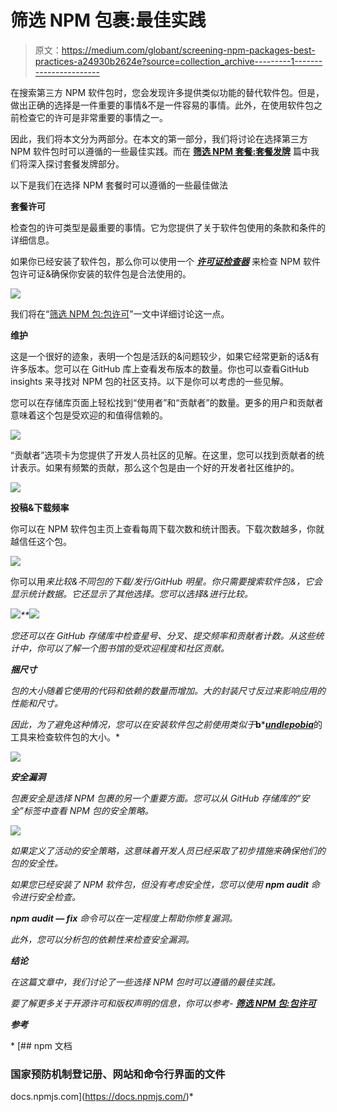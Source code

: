 # 筛选 NPM 包裹:最佳实践

> 原文：<https://medium.com/globant/screening-npm-packages-best-practices-a24930b2624e?source=collection_archive---------1----------------------->

在搜索第三方 NPM 软件包时，您会发现许多提供类似功能的替代软件包。但是，做出正确的选择是一件重要的事情&不是一件容易的事情。此外，在使用软件包之前检查它的许可是非常重要的事情之一。

因此，我们将本文分为两部分。在本文的第一部分，我们将讨论在选择第三方 NPM 软件包时可以遵循的一些最佳实践。而在 [**筛选 NPM 套餐:套餐发牌**](/@janit.bansal/npm-licenses-c1c51ec216f6) 篇中我们将深入探讨套餐发牌部分。

以下是我们在选择 NPM 套餐时可以遵循的一些最佳做法

**套餐许可**

检查包的许可类型是最重要的事情。它为您提供了关于软件包使用的条款和条件的详细信息。

如果你已经安装了软件包，那么你可以使用一个 [***许可证检查器***](https://www.npmjs.com/package/license-checker) 来检查 NPM 软件包许可证&确保你安装的软件包是合法使用的。

![](img/7d6db60f8d6d9316b4eba3a4671b8138.png)

我们将在“[筛选 NPM 包:包许可](/@janit.bansal/npm-licenses-c1c51ec216f6)”一文中详细讨论这一点。

**维护**

这是一个很好的迹象，表明一个包是活跃的&问题较少，如果它经常更新的话&有许多版本。您可以在 GitHub 库上查看发布版本的数量。你也可以查看GitHub insights 来寻找对 NPM 包的社区支持。以下是你可以考虑的一些见解。

您可以在存储库页面上轻松找到“使用者”和“贡献者”的数量。更多的用户和贡献者意味着这个包是受欢迎的和值得信赖的。

![](img/e29e6cbf36e26baf72ed8d9b2c8606fb.png)

“贡献者”选项卡为您提供了开发人员社区的见解。在这里，您可以找到贡献者的统计表示。如果有频繁的贡献，那么这个包是由一个好的开发者社区维护的。

![](img/b15903dfb348d06b5a46f0830d1218a8.png)

**投稿&下载频率**

你可以在 NPM 软件包主页上查看每周下载次数和统计图表。下载次数越多，你就越信任这个包。

![](img/d3c83dcd6f9e12cb835f62954bd9c56c.png)

你可以用[](https://www.npmtrends.com/)*来比较&不同包的下载/发行/GitHub 明星。你只需要搜索软件包&，它会显示统计数据。它还显示了其他选择。您可以选择&进行比较。*

*![](img/c4c879286244d7eb4e6b4fcd31157048.png)**![](img/3ccdefacca08cc839bd95ee71eb6db86.png)*

*您还可以在 GitHub 存储库中检查星号、分叉、提交频率和贡献者计数。从这些统计中，你可以了解一个图书馆的受欢迎程度和社区贡献。*

***捆尺寸***

*包的大小随着它使用的代码和依赖的数量而增加。大的封装尺寸反过来影响应用的性能和尺寸。*

*因此，为了避免这种情况，您可以在安装软件包之前使用类似于***b***[***undlepobia***](https://bundlephobia.com/)的工具来检查软件包的大小。*

*![](img/0199e3ac3d93443d3de2377b304ff4a3.png)*

***安全漏洞***

*包裹安全是选择 NPM 包裹的另一个重要方面。您可以从 GitHub 存储库的“安全”标签中查看 NPM 包的安全策略。*

*![](img/0712017707af12fffde9e27447b8bb7b.png)*

*如果定义了活动的安全策略，这意味着开发人员已经采取了初步措施来确保他们的包的安全性。*

*如果您已经安装了 NPM 软件包，但没有考虑安全性，您可以使用 ***npm audit*** 命令进行安全检查。*

****npm audit — fix*** 命令可以在一定程度上帮助你修复漏洞。*

*此外，您可以分析包的依赖性来检查安全漏洞。*

***结论***

*在这篇文章中，我们讨论了一些选择 NPM 包时可以遵循的最佳实践。*

*要了解更多关于开源许可和版权声明的信息，你可以参考- [**筛选 NPM 包:包许可**](/@janit.bansal/npm-licenses-c1c51ec216f6)*

***参考***

*[](https://docs.npmjs.com/) [## npm 文档

### 国家预防机制登记册、网站和命令行界面的文件

docs.npmjs.com](https://docs.npmjs.com/)*